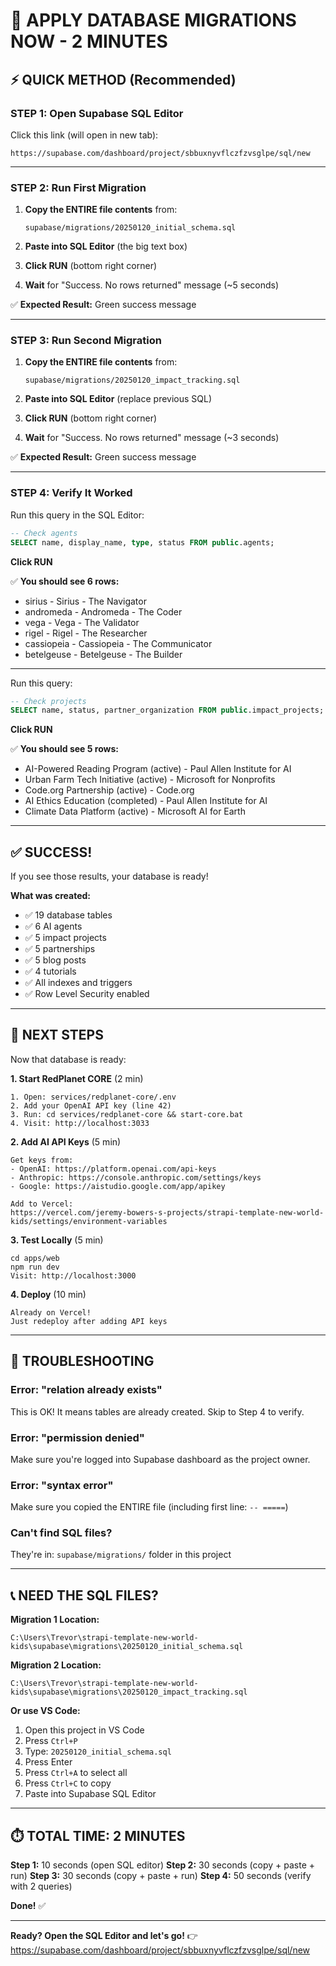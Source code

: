 # 🚀 APPLY DATABASE MIGRATIONS NOW - 2 MINUTES

## ⚡ QUICK METHOD (Recommended)

### **STEP 1: Open Supabase SQL Editor**

Click this link (will open in new tab):
```
https://supabase.com/dashboard/project/sbbuxnyvflczfzvsglpe/sql/new
```

---

### **STEP 2: Run First Migration**

1. **Copy the ENTIRE file contents** from:
   ```
   supabase/migrations/20250120_initial_schema.sql
   ```

2. **Paste into SQL Editor** (the big text box)

3. **Click RUN** (bottom right corner)

4. **Wait** for "Success. No rows returned" message (~5 seconds)

✅ **Expected Result:** Green success message

---

### **STEP 3: Run Second Migration**

1. **Copy the ENTIRE file contents** from:
   ```
   supabase/migrations/20250120_impact_tracking.sql
   ```

2. **Paste into SQL Editor** (replace previous SQL)

3. **Click RUN** (bottom right corner)

4. **Wait** for "Success. No rows returned" message (~3 seconds)

✅ **Expected Result:** Green success message

---

### **STEP 4: Verify It Worked**

Run this query in the SQL Editor:

```sql
-- Check agents
SELECT name, display_name, type, status FROM public.agents;
```

**Click RUN**

✅ **You should see 6 rows:**
- sirius - Sirius - The Navigator
- andromeda - Andromeda - The Coder
- vega - Vega - The Validator
- rigel - Rigel - The Researcher
- cassiopeia - Cassiopeia - The Communicator
- betelgeuse - Betelgeuse - The Builder

---

Run this query:

```sql
-- Check projects
SELECT name, status, partner_organization FROM public.impact_projects;
```

**Click RUN**

✅ **You should see 5 rows:**
- AI-Powered Reading Program (active) - Paul Allen Institute for AI
- Urban Farm Tech Initiative (active) - Microsoft for Nonprofits
- Code.org Partnership (active) - Code.org
- AI Ethics Education (completed) - Paul Allen Institute for AI
- Climate Data Platform (active) - Microsoft AI for Earth

---

## ✅ SUCCESS!

If you see those results, your database is ready!

**What was created:**
- ✅ 19 database tables
- ✅ 6 AI agents
- ✅ 5 impact projects
- ✅ 5 partnerships
- ✅ 5 blog posts
- ✅ 4 tutorials
- ✅ All indexes and triggers
- ✅ Row Level Security enabled

---

## 🎯 NEXT STEPS

Now that database is ready:

**1. Start RedPlanet CORE** (2 min)
```
1. Open: services/redplanet-core/.env
2. Add your OpenAI API key (line 42)
3. Run: cd services/redplanet-core && start-core.bat
4. Visit: http://localhost:3033
```

**2. Add AI API Keys** (5 min)
```
Get keys from:
- OpenAI: https://platform.openai.com/api-keys
- Anthropic: https://console.anthropic.com/settings/keys
- Google: https://aistudio.google.com/app/apikey

Add to Vercel:
https://vercel.com/jeremy-bowers-s-projects/strapi-template-new-world-kids/settings/environment-variables
```

**3. Test Locally** (5 min)
```
cd apps/web
npm run dev
Visit: http://localhost:3000
```

**4. Deploy** (10 min)
```
Already on Vercel!
Just redeploy after adding API keys
```

---

## 🐛 TROUBLESHOOTING

### Error: "relation already exists"
This is OK! It means tables are already created. Skip to Step 4 to verify.

### Error: "permission denied"
Make sure you're logged into Supabase dashboard as the project owner.

### Error: "syntax error"
Make sure you copied the ENTIRE file (including first line: `-- =====`)

### Can't find SQL files?
They're in: `supabase/migrations/` folder in this project

---

## 📞 NEED THE SQL FILES?

**Migration 1 Location:**
```
C:\Users\Trevor\strapi-template-new-world-kids\supabase\migrations\20250120_initial_schema.sql
```

**Migration 2 Location:**
```
C:\Users\Trevor\strapi-template-new-world-kids\supabase\migrations\20250120_impact_tracking.sql
```

**Or use VS Code:**
1. Open this project in VS Code
2. Press `Ctrl+P`
3. Type: `20250120_initial_schema.sql`
4. Press Enter
5. Press `Ctrl+A` to select all
6. Press `Ctrl+C` to copy
7. Paste into Supabase SQL Editor

---

## ⏱️ TOTAL TIME: 2 MINUTES

**Step 1:** 10 seconds (open SQL editor)
**Step 2:** 30 seconds (copy + paste + run)
**Step 3:** 30 seconds (copy + paste + run)
**Step 4:** 50 seconds (verify with 2 queries)

**Done!** ✅

---

**Ready? Open the SQL Editor and let's go!**
👉 https://supabase.com/dashboard/project/sbbuxnyvflczfzvsglpe/sql/new
